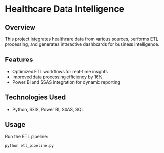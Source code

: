 # Healthcare Data Intelligence

## Overview
This project integrates healthcare data from various sources, performs ETL processing, and generates interactive dashboards for business intelligence.

## Features
- Optimized ETL workflows for real-time insights
- Improved data processing efficiency by 16%
- Power BI and SSAS integration for dynamic reporting

## Technologies Used
- Python, SSIS, Power BI, SSAS, SQL

## Usage
Run the ETL pipeline:
```bash
python etl_pipeline.py
